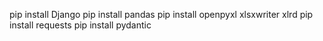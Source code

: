 pip install Django
pip install pandas
pip install openpyxl xlsxwriter xlrd
pip install requests
pip install pydantic

